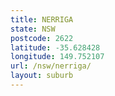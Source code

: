 ```yaml
---
title: NERRIGA
state: NSW
postcode: 2622
latitude: -35.628428
longitude: 149.752107
url: /nsw/nerriga/
layout: suburb
---
```

